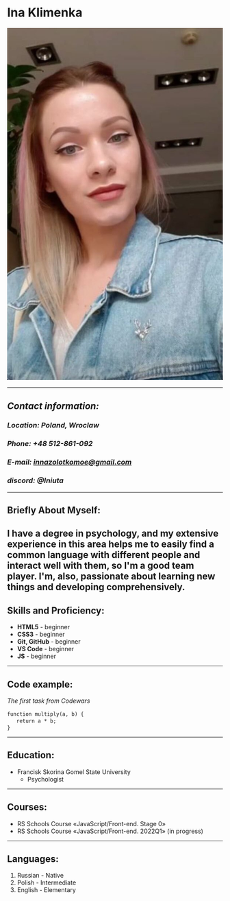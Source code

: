 # **Ina Klimenka**
![Alt-photo](/images/photo1.jpg)
****
## ***Contact information:***
### *Location: Poland, Wroclaw*
### *Phone: +48 512-861-092*
### *E-mail: innazolotkomoe@gmail.com*
### *discord: @Iniuta*
****
## **Briefly About Myself:**
I have a degree in psychology, and my extensive experience in this area helps me to easily find a common language with different people and interact well with them, so I'm a good team player. I'm, also, passionate about learning new things and developing comprehensively.
---
## **Skills and Proficiency:**
* **HTML5** - beginner
* **CSS3** - beginner
* **Git, GitHub** - beginner
* **VS Code** - beginner
* **JS** - beginner
---
  ## **Code example:**
  *The first task from Codewars*
 ```
function multiply(a, b) {
    return a * b;
}
```
****
## **Education:**
* Francisk Skorina Gomel State University
  * Psychologist
---
## **Courses:**
*  RS Schools Course «JavaScript/Front-end. Stage 0»
*  RS Schools Course «JavaScript/Front-end. 2022Q1» (in progress)
---
## **Languages:**
1. Russian - Native
2. Polish - Intermediate
3. English - Elementary
